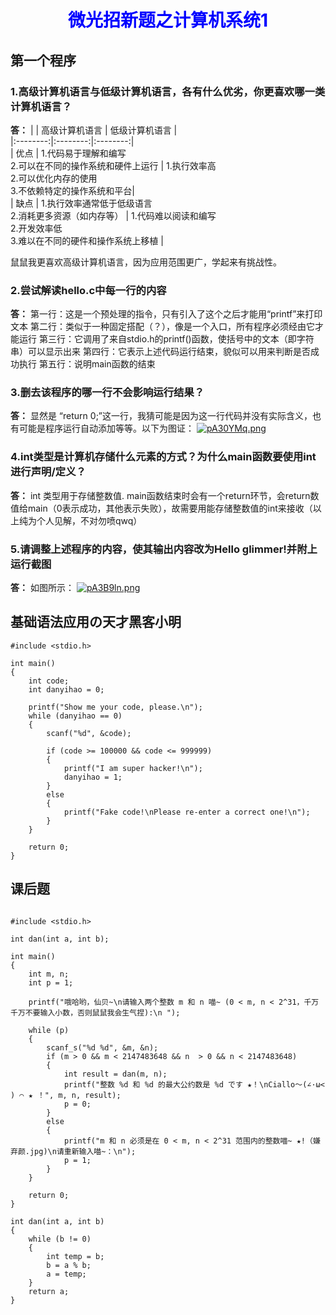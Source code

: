 # <center><font color=blue>微光招新题之计算机系统1</font></center>
## 第一个程序
### 1.高级计算机语言与低级计算机语言，各有什么优劣，你更喜欢哪一类计算机语言？
**答：**
|   | 高级计算机语言 | 低级计算机语言  |  
|:--------:|:--------:|:--------:|  
| 优点   | 1.代码易于理解和编写<br>2.可以在不同的操作系统和硬件上运行  |  1.执行效率高<br>2.可以优化内存的使用 <br>3.不依赖特定的操作系统和平台|  
| 缺点   |  1.执行效率通常低于低级语言<br>2.消耗更多资源（如内存等） |  1.代码难以阅读和编写<br>2.开发效率低 <br>3.难以在不同的硬件和操作系统上移植 |    

鼠鼠我更喜欢高级计算机语言，因为应用范围更广，学起来有挑战性。


### 2.尝试解读hello.c中每一行的内容
**答：**
  第一行：这是一个预处理的指令，只有引入了这个之后才能用“printf”来打印文本
  第二行：类似于一种固定搭配（？），像是一个入口，所有程序必须经由它才能运行
  第三行：它调用了来自stdio.h的printf()函数，使括号中的文本（即字符串）可以显示出来
  第四行：它表示上述代码运行结束，貌似可以用来判断是否成功执行
  第五行：说明main函数的结束

  ### 3.删去该程序的哪一行不会影响运行结果？
  **答：**
  显然是 “return 0;”这一行，我猜可能是因为这一行代码并没有实际含义，也有可能是程序运行自动添加等等。以下为图证：
  [![pA30YMq.png](https://s21.ax1x.com/2024/10/01/pA30YMq.png)](https://imgse.com/i/pA30YMq)

### 4.int类型是计算机存储什么元素的方式？为什么main函数要使用int进行声明/定义？
**答：**
int 类型用于存储整数值.
main函数结束时会有一个return环节，会return数值给main（0表示成功，其他表示失败），故需要用能存储整数值的int来接收（以上纯为个人见解，不对勿喷qwq）

### 5.请调整上述程序的内容，使其输出内容改为Hello glimmer!并附上运行截图
**答：**
如图所示：
[![pA3B9ln.png](https://s21.ax1x.com/2024/10/01/pA3B9ln.png)](https://imgse.com/i/pA3B9ln)

## 基础语法应用の天才黑客小明
```
#include <stdio.h>  

int main() 
{
    int code;
    int danyihao = 0; 

    printf("Show me your code, please.\n");
    while (danyihao == 0) 
    {
        scanf("%d", &code);

        if (code >= 100000 && code <= 999999)
        {
            printf("I am super hacker!\n");
            danyihao = 1;
        }
        else 
        {
            printf("Fake code!\nPlease re-enter a correct one!\n");
        }
    }

    return 0;
}
```

## 课后题

```

#include <stdio.h>  

int dan(int a, int b);

int main()
{
    int m, n;
    int p = 1;

    printf("哦哈哟，仙贝~\n请输入两个整数 m 和 n 喵~ (0 < m, n < 2^31，千万千万不要输入小数，否则鼠鼠我会生气捏):\n ");

    while (p)
    {
        scanf_s("%d %d", &m, &n);
        if (m > 0 && m < 2147483648 && n  > 0 && n < 2147483648)
        {
            int result = dan(m, n);
            printf("整数 %d 和 %d 的最大公约数是 %d です ★！\nCiallo～(∠·ω< ) ⌒ ★ ！​", m, n, result);
            p = 0;
        }
        else
        {
            printf("m 和 n 必须是在 0 < m, n < 2^31 范围内的整数喵~ ★!（嫌弃颜.jpg)\n请重新输入喵~：\n");
            p = 1;
        }
    }

    return 0;
}

int dan(int a, int b)
{
    while (b != 0)
    {
        int temp = b;
        b = a % b;
        a = temp;
    }
    return a;
}
```
